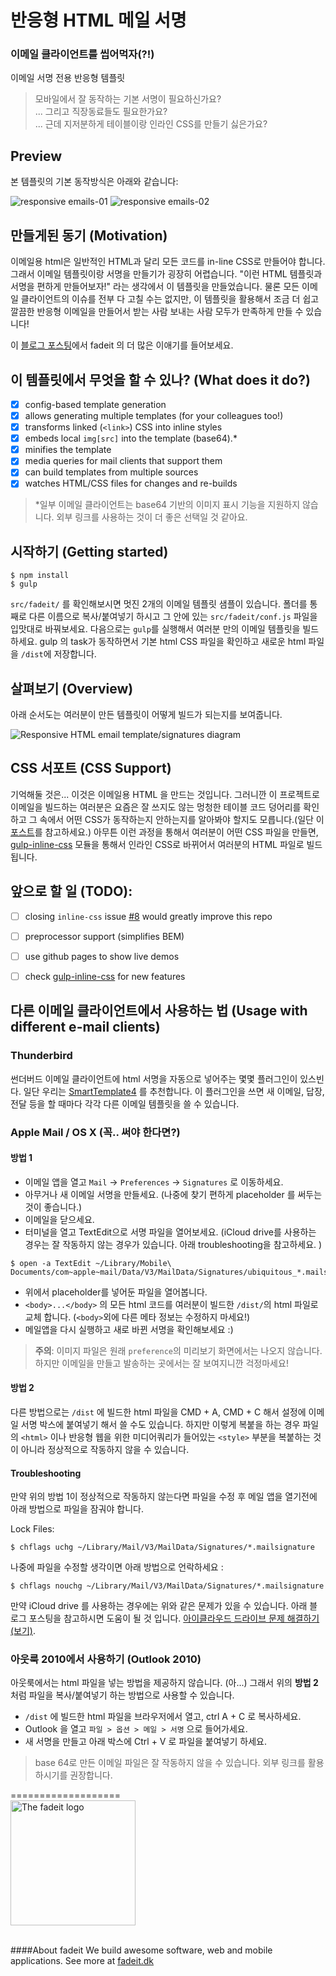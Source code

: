 # 반응형 HTML 메일 서명
### 이메일 클라이언트를 씹어먹자(?!)
이메일 서명 전용 반응형 템플릿<br/>

> 모바일에서 잘 동작하는 기본 서명이 필요하신가요? <br/>
> ... 그리고 직장동료들도 필요한가요? <br/>
> ... 근데 지저분하게 테이블이랑 인라인 CSS를 만들기 싫은가요? <br/>


## Preview
본 템플릿의 기본 동작방식은 아래와 같습니다:

![responsive emails-01](https://cloud.githubusercontent.com/assets/1515742/10591900/13889d32-76b9-11e5-8dc0-b89d80189e93.png)
![responsive emails-02](https://cloud.githubusercontent.com/assets/1515742/10591901/139c4954-76b9-11e5-80f7-5b0ccaf5af81.png)

## 만들게된 동기 (Motivation)
이메일용 html은 일반적인 HTML과 달리 모든 코드를 in-line CSS로 만들어야 합니다. 그래서 이메일 템플릿이랑 서명을 만들기가 굉장히 어렵습니다. "이런 HTML 템플릿과 서명을 편하게 만들어보자!" 라는 생각에서 이 템플릿을 만들었습니다. 물론 모든 이메일 클라이언트의 이슈를 전부 다 고칠 수는 없지만, 이 템플릿을 활용해서 조금 더 쉽고 깔끔한 반응형 이메일을 만들어서 받는 사람 보내는 사람 모두가 만족하게 만들 수 있습니다! 

이 [블로그 포스팅](http://fadeit.dk/blog/post/html-emails-and-email-signatures-how-hard-can-it-be)에서 fadeit 의 더 많은 이애기를 들어보세요.


## 이 템플릿에서 무엇을 할 수 있나? (What does it do?)
- [x] config-based template generation
- [x] allows generating multiple templates (for your colleagues too!)
- [x] transforms linked (`<link>`) CSS into inline styles
- [x] embeds local `img[src]` into the template (base64).*
- [x] minifies the template
- [x] media queries for mail clients that support them
- [x] can build templates from multiple sources
- [x] watches HTML/CSS files for changes and re-builds

> *일부 이메일 클라이언트는 base64 기반의 이미지 표시 기능을 지원하지 않습니다. 외부 링크를 사용하는 것이 더 좋은 선택일 것 같아요.


## 시작하기 (Getting started)
```
$ npm install
$ gulp
```

`src/fadeit/` 를 확인해보시면 멋진 2개의 이메일 템플릿 샘플이 있습니다. 폴더를 통째로 다른 이름으로 복사/붙여넣기 하시고 그 안에 있는 `src/fadeit/conf.js` 파일을 입맛대로 바꿔보세요. 다음으로는 `gulp`를 실행해서 여러분 만의 이메일 템플릿을 빌드하세요. gulp 의 task가 동작하면서 기본 html CSS 파일을 확인하고 새로운 html 파일을 `/dist`에 저장합니다.

## 살펴보기 (Overview)
아래 순서도는 여러분이 만든 템플릿이 어떻게 빌드가 되는지를 보여줍니다.

![Responsive HTML email template/signatures diagram](http://fadeit.dk/posts/html-emails-and-email-signatures-how-hard-can-it-be/html-responsive-email-template-build-diagram.png)


## CSS 서포트 (CSS Support)

기억해둘 것은... 이것은 이메일용 HTML 을 만드는 것입니다. 그러니깐 이 프로젝트로 이메일을 빌드하는 여러분은 요즘은 잘 쓰지도 않는 멍청한 테이블 코드 덩어리를 확인하고 그 속에서 어떤 CSS가 동작하는지 안하는지를 알아봐야 할지도 모릅니다.(일단 이 [포스트](https://www.campaignmonitor.com/css/)를 참고하세요.) 아무튼 이런 과정을 통해서 여러분이 어떤 CSS 파일을 만들면, [gulp-inline-css](https://www.npmjs.com/package/gulp-inline-css) 모듈을 통해서 인라인 CSS로 바뀌어서 여러분의 HTML 파일로 빌드됩니다.


## 앞으로 할 일 (TODO):
- [ ] closing `inline-css` issue [#8](https://github.com/jonkemp/inline-css/issues/8#issuecomment-149025428) would greatly improve this repo
- [ ] preprocessor support (simplifies BEM)
- [ ] use github pages to show live demos
- [ ] check [gulp-inline-css](https://github.com/jonkemp/inline-css) for new features


## 다른 이메일 클라이언트에서 사용하는 법 (Usage with different e-mail clients)

### Thunderbird
썬더버드 이메일 클라이언트에 html 서명을 자동으로 넣어주는 몇몇 플러그인이 있스빈다. 일단 우리는 [SmartTemplate4](https://addons.mozilla.org/en-us/thunderbird/addon/smarttemplate4) 를 추천합니다. 이 플러그인을 쓰면 새 이메일, 답장, 전달 등을 할 때마다 각각 다른 이메일 템플릿을 쓸 수 있습니다. 


### Apple Mail / OS X (꼭.. 써야 한다면?)

#### 방법 1
- 이메일 앱을 열고 `Mail` -> `Preferences` -> `Signatures` 로 이동하세요. 
- 아무거나 새 이메일 서명을 만들세요. (나중에 찾기 편하게 placeholder 를 써두는 것이 좋습니다.)
- 이메일을 닫으세요. 
- 터미널을 열고 TextEdit으로 서명 파일을 열어보세요. (iCloud drive를 사용하는 경우는 잘 작동하지 않는 경우가 있습니다. 아래 troubleshooting을 참고하세요. )

```
$ open -a TextEdit ~/Library/Mobile\ Documents/com~apple~mail/Data/V3/MailData/Signatures/ubiquitous_*.mailsignature
```
- 위에서 placeholder를 넣어둔 파일을 열어봅니다.
- `<body>...</body>` 의 모든 html 코드를 여러분이 빌드한 `/dist/`의 html 파일로 교체 합니다. (`<body>`외에 다른 메타 정보는 수정하지 마세요!)
- 메일앱을 다시 실행하고 새로 바뀐 서명을 확인해보세요 :)

> **주의**: 이미지 파일은 원래 `preference`의 미리보기 화면에서는 나오지 않습니다. 하지만 이메일을 만들고 발송하는 곳에서는 잘 보여지니깐 걱정마세요! 


#### 방법 2
다른 방법으로는 `/dist`  에 빌드한 html 파일을 CMD + A, CMD + C 해서 설정에 이메일 서명 박스에 붙여넣기 해서 쓸 수도 있습니다. 하지만 이렇게 복붙을 하는 경우 파일의 `<html>` 이나 반응형 웹을 위한 미디어쿼리가 들어있는 `<style>` 부분을 복붙하는 것이 아니라 정상적으로 작동하지 않을 수 있습니다. 


#### Troubleshooting

만약 위의 방법 1이 정상적으로 작동하지 않는다면 파일을 수정 후 메일 앱을 열기전에 아래 방법으로 파일을 잠궈야 합니다. 

Lock Files:
```
$ chflags uchg ~/Library/Mail/V3/MailData/Signatures/*.mailsignature
```

나중에 파일을 수정할 생각이면 아래 방법으로 언락하세요 :
```
$ chflags nouchg ~/Library/Mail/V3/MailData/Signatures/*.mailsignature
```

만약 iCloud drive 를 사용하는 경우에는 위와 같은 문제가 있을 수 있습니다. 아래 블로그 포스팅을 참고하시면 도움이 될 것 입니다. [아이클라우드 드라이브 문제 해결하기 (보기)](http://matt.coneybeare.me/how-to-make-an-html-signature-in-apple-mail-for-el-capitan-os-x-10-dot-11/).


### 아웃룩 2010에서 사용하기 (Outlook 2010)

아웃룩에서는 html 파일을 넣는 방법을 제공하지 않습니다. (아...) 그래서 위의 **방법 2** 처럼 파일을 복사/붙여넣기 하는 방법으로 사용할 수 있습니다. 

- `/dist` 에 빌드한 html 파일을 브라우저에서 열고, ctrl A + C 로 복사하세요. 
- Outlook 을 열고 `파일 > 옵션 > 메일 > 서명` 으로 들어가세요. 
- 새 서명을 만들고 아래 박스에 Ctrl + V 로 파일을 붙여넣기 하세요. 

> base 64로 만든 이메일 파일은 잘 작동하지 않을 수 있습니다. 외부 링크를 활용하시기를 권장합니다. 


===================
<br/>
<a href="http:fadeit.dk"><img src="http://fadeit.dk/src/assets/img/brand/fadeit_logo_full.svg" alt="The fadeit logo" style="width:200px;"/></a><br/><br/>

####About fadeit
We build awesome software, web and mobile applications.
See more at [fadeit.dk](http://fadeit.dk)

